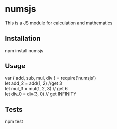 # numsjs
This is a JS module for calculation and mathematics

## Installation
npm install numsjs

## Usage
var { add, sub, mul, div } = require('numsjs')<br />
let add_2 = add(1, 2) //get 3 <br />
let mul_3 = mul(1, 2, 3) // get 6 <br />
let div_0 = div(3, 0) // get INFINITY <br />

## Tests
npm test